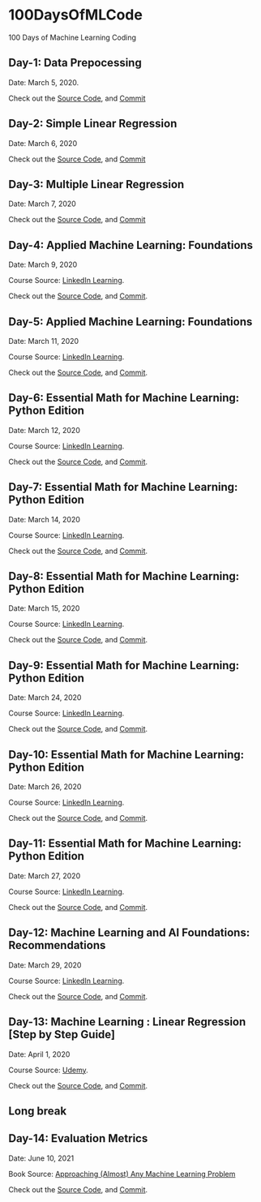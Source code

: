 # 100DaysOfMLCode

100 Days of Machine Learning Coding

## Day-1: Data Prepocessing

Date: March 5, 2020.

Check out the [Source Code](<https://github.com/moni-roy/100DaysOfMLCode/blob/master/Codes/Data Preprocessing.ipynb>), and [Commit](<https://github.com/moni-roy/100DaysOfMLCode/commit/70c579a7f253e2f66d95ebe3a65f4cdf50fa006f>)

## Day-2: Simple Linear Regression

Date: March 6, 2020

Check out the [Source Code](<https://github.com/moni-roy/100DaysOfMLCode/blob/master/Codes/Simple Linear Regression.ipynb>), and [Commit](<https://github.com/moni-roy/100DaysOfMLCode/commit/582a83a12a8be78d45cd94c44b050fdcf85c6c42>)

## Day-3: Multiple Linear Regression

Date: March 7, 2020

Check out the [Source Code](<https://github.com/moni-roy/100DaysOfMLCode/blob/master/Codes/Multiple Linear Regression.ipynb>), and [Commit](<https://github.com/moni-roy/100DaysOfMLCode/commit/efacc798b6f632b0945dc7b266f5a5d57477c435>)

## Day-4: Applied Machine Learning: Foundations

Date: March 9, 2020

Course Source: [LinkedIn Learning](https://www.linkedin.com/learning/applied-machine-learning-foundations).

Check out the [Source Code](<https://github.com/moni-roy/100DaysOfMLCode/tree/master/Codes/Applied%20Machine%20Learning:%20Foundations>), and [Commit](<https://github.com/moni-roy/100DaysOfMLCode/commit/39341bd7f99d1df00be62b4b4222b463700338f2>).

## Day-5: Applied Machine Learning: Foundations

Date: March 11, 2020

Course Source: [LinkedIn Learning](https://www.linkedin.com/learning/applied-machine-learning-foundations).

Check out the [Source Code](<https://github.com/moni-roy/100DaysOfMLCode/tree/master/Codes/Applied%20Machine%20Learning:%20Foundations>), and [Commit](<https://github.com/moni-roy/100DaysOfMLCode/commit/1fe0d068d29a3ea2eccc1618d03f408f2f83e33b>).

## Day-6: Essential Math for Machine Learning: Python Edition

Date: March 12, 2020

Course Source: [LinkedIn Learning](https://www.linkedin.com/learning/essential-math-for-machine-learning-python-edition).

Check out the [Source Code](<https://github.com/moni-roy/100DaysOfMLCode/tree/master/Codes/Essential%20Math%20for%20Machine%20Learning>), and [Commit](<https://github.com/moni-roy/100DaysOfMLCode/commit/47db338ba271fe0d90733f0916f05232213697ab>).

## Day-7: Essential Math for Machine Learning: Python Edition

Date: March 14, 2020

Course Source: [LinkedIn Learning](https://www.linkedin.com/learning/essential-math-for-machine-learning-python-edition).

Check out the [Source Code](<https://github.com/moni-roy/100DaysOfMLCode/tree/master/Codes/Essential%20Math%20for%20Machine%20Learning>), and [Commit](<https://github.com/moni-roy/100DaysOfMLCode/commit/6491521649486d060083cc2e8f07d7864f4614ed>).

## Day-8: Essential Math for Machine Learning: Python Edition

Date: March 15, 2020

Course Source: [LinkedIn Learning](https://www.linkedin.com/learning/essential-math-for-machine-learning-python-edition).

Check out the [Source Code](<https://github.com/moni-roy/100DaysOfMLCode/tree/master/Codes/Essential%20Math%20for%20Machine%20Learning>), and [Commit](<https://github.com/moni-roy/100DaysOfMLCode/commit/c0b94bdd52ebbc4cbef23cd45ed5bb2f425be916>).

## Day-9: Essential Math for Machine Learning: Python Edition

Date: March 24, 2020

Course Source: [LinkedIn Learning](https://www.linkedin.com/learning/essential-math-for-machine-learning-python-edition).

Check out the [Source Code](<https://github.com/moni-roy/100DaysOfMLCode/tree/master/Codes/Essential%20Math%20for%20Machine%20Learning>), and [Commit](<https://github.com/moni-roy/100DaysOfMLCode/commit/e8394349c07880f81c38a3647cc483a1ee23af5a>).

## Day-10: Essential Math for Machine Learning: Python Edition

Date: March 26, 2020

Course Source: [LinkedIn Learning](https://www.linkedin.com/learning/essential-math-for-machine-learning-python-edition).

Check out the [Source Code](<https://github.com/moni-roy/100DaysOfMLCode/tree/master/Codes/Essential%20Math%20for%20Machine%20Learning>), and [Commit](<https://github.com/moni-roy/100DaysOfMLCode/commit/94d496b5e72ab9664b7b82d1dfc88dc636edc0e5>).

## Day-11: Essential Math for Machine Learning: Python Edition

Date: March 27, 2020

Course Source: [LinkedIn Learning](https://www.linkedin.com/learning/essential-math-for-machine-learning-python-edition).

Check out the [Source Code](<https://github.com/moni-roy/100DaysOfMLCode/tree/master/Codes/Essential%20Math%20for%20Machine%20Learning>), and [Commit](<https://github.com/moni-roy/100DaysOfMLCode/commit/56e9e7fd0535a134285b919103134131300a89d3>).

## Day-12: Machine Learning and AI Foundations: Recommendations

Date: March 29, 2020

Course Source: [LinkedIn Learning](https://www.linkedin.com/learning/machine-learning-and-ai-foundations-recommendations).

Check out the [Source Code](<https://github.com/moni-roy/100DaysOfMLCode/tree/master/Codes/Machine Learning and AI Foundations: Recommendations>), and [Commit](<https://github.com/moni-roy/100DaysOfMLCode/commit/8c2b779cc49e4aee78bfc4e6c81779204331113c>).

## Day-13: Machine Learning : Linear Regression [Step by Step Guide]

Date: April 1, 2020

Course Source: [Udemy](https://www.udemy.com/course/machine-learning-linear-regression-step-by-step-guide/).

Check out the [Source Code](<https://github.com/moni-roy/100DaysOfMLCode/tree/master/Codes/Machine Learning : Linear Regression>), and [Commit](<https://github.com/moni-roy/100DaysOfMLCode/commit/3186e3ef7a8a74322085b9fe583dcae995e5e41c>).

## Long break

## Day-14: Evaluation Metrics

Date: June 10, 2021

Book Source: [Approaching (Almost) Any Machine Learning Problem](https://github.com/abhi1thakur/approachingalmost)

Check out the [Source Code](https://github.com/moni-roy/100DaysOfMLCode/blob/master/AAAMLP/Metrices.ipynb), and [Commit](https://github.com/moni-roy/100DaysOfMLCode/commit/248b7ddf289dffce7a6d49afa0666ba7bac54868).
